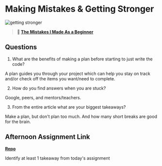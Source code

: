 # Making Mistakes & Getting Stronger

![getting stronger](https://bcw.blob.core.windows.net/public/img/lesson-images/js-bootcamp-logo.jpg)

> **📖 [The Mistakes I Made As a Beginner](https://codeworksacademy.com/fs-student-guide/resources/wk2/06-Coding-Mistakes)**

## Questions

1. What are the benefits of making a plan before starting to just write the code?

A plan guides you through your project which can help you stay on track and/or check off the items you want/need to complete.

2. How do you find answers when you are stuck?

Google, peers, and mentors/teachers.

3. From the entire article what are your biggest takeaways?

Make a plan, but don't plan too much. And how many short breaks are good for the brain.

## Afternoon Assignment Link

**[Repo](https://github.com/KellyWemmer/BossFight)**

Identify at least 1 takeaway from today's assignment
